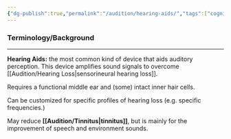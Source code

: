 ```yaml
---
{"dg-publish":true,"permalink":"/audition/hearing-aids/","tags":["cognitivescience","audition"]}
---
```


### **Terminology/Background**
---
**Hearing Aids:** the most common kind of device that aids auditory perception. This device amplifies sound signals to overcome [[Audition/Hearing Loss\|sensorineural hearing loss]].

Requires a functional middle ear and (some) intact inner hair cells.

Can be customized for specific profiles of hearing loss (e.g. specific frequencies.)

May reduce **[[Audition/Tinnitus\|tinnitus]]**, but is mainly for the improvement of speech and environment sounds.